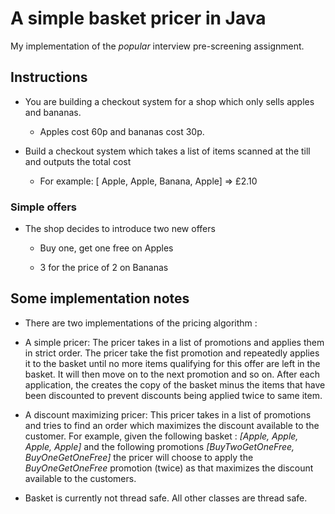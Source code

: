 # A simple basket pricer in Java

My implementation of the *popular* interview pre-screening assignment.

## Instructions

- You are building a checkout system for a shop which only sells apples and bananas.

  - Apples cost 60p and bananas cost 30p.

- Build a checkout system which takes a list of items scanned at the till and outputs the total cost

   - For example: [ Apple, Apple, Banana, Apple] => £2.10


### Simple offers

- The shop decides to introduce two new offers

  - Buy one, get one free on Apples

  - 3 for the price of 2 on Bananas


## Some implementation notes

- There are two implementations of the pricing algorithm :
 
 - A simple pricer: The pricer takes in a list of promotions and applies them in strict order. The pricer take the fist promotion
   and repeatedly applies it to the basket until no more items qualifying for this offer are left in the basket. It will then move on to the next promotion and so on. After each application, the creates the copy of the basket minus the items that have been discounted to prevent discounts being applied twice to same item. 
 
 - A discount maximizing pricer: This pricer takes in a list of promotions and tries to find an order which maximizes the discount available to the customer.
For example, given the following basket : *[Apple, Apple, Apple, Apple]* and the following promotions *[BuyTwoGetOneFree, BuyOneGetOneFree]* the pricer will choose to apply the *BuyOneGetOneFree* promotion (twice) as that maximizes the discount available to the customers.
 
- Basket is currently not thread safe. All other classes are thread safe.


